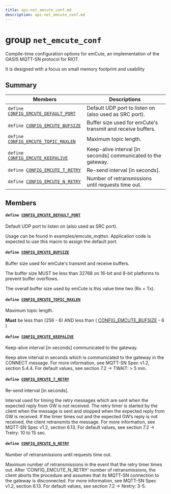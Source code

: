 ```yaml
---
title: api-net_emcute_conf.md
description: api-net_emcute_conf.md
---
```

# group `net_emcute_conf` 

Compile-time configuration options for emCute, an implementation of the OASIS MQTT-SN protocol for RIOT.

It is designed with a focus on small memory footprint and usability

## Summary

 Members                        | Descriptions                                
--------------------------------|---------------------------------------------
`define `[`CONFIG_EMCUTE_DEFAULT_PORT`](#group__net__emcute__conf_1ga4da718c9235ee40a0519a345b3c281f4)            | Default UDP port to listen on (also used as SRC port).
`define `[`CONFIG_EMCUTE_BUFSIZE`](#group__net__emcute__conf_1ga8c57280527ad8131161c1c578b0a370e)            | Buffer size used for emCute's transmit and receive buffers.
`define `[`CONFIG_EMCUTE_TOPIC_MAXLEN`](#group__net__emcute__conf_1ga21ca520cedd7589e49bd8bbfd0c921af)            | Maximum topic length.
`define `[`CONFIG_EMCUTE_KEEPALIVE`](#group__net__emcute__conf_1gabed6c726e753ce4d5735e811ea8ec38c)            | Keep-alive interval [in seconds] communicated to the gateway.
`define `[`CONFIG_EMCUTE_T_RETRY`](#group__net__emcute__conf_1ga52e718ab893d7cd838ad4005ba1f9d2c)            | Re-send interval [in seconds].
`define `[`CONFIG_EMCUTE_N_RETRY`](#group__net__emcute__conf_1gaa1cfa1c4f14b25412775b6f5f5ce759b)            | Number of retransmissions until requests time out.

## Members

#### `define `[`CONFIG_EMCUTE_DEFAULT_PORT`](#group__net__emcute__conf_1ga4da718c9235ee40a0519a345b3c281f4) 

Default UDP port to listen on (also used as SRC port).

Usage can be found in examples/emcute_mqttsn. Application code is expected to use this macro to assign the default port.

#### `define `[`CONFIG_EMCUTE_BUFSIZE`](#group__net__emcute__conf_1ga8c57280527ad8131161c1c578b0a370e) 

Buffer size used for emCute's transmit and receive buffers.

The buffer size MUST be less than 32768 on 16-bit and 8-bit platforms to prevent buffer overflows.

The overall buffer size used by emCute is this value time two (Rx + Tx).

#### `define `[`CONFIG_EMCUTE_TOPIC_MAXLEN`](#group__net__emcute__conf_1ga21ca520cedd7589e49bd8bbfd0c921af) 

Maximum topic length.

**Must** be less than (256 - 6) AND less than ( [CONFIG_EMCUTE_BUFSIZE](./doc/starlight-docs/src/content/docs/apidoc/api-undefined.md#group__net__emcute__conf_1ga8c57280527ad8131161c1c578b0a370e) - 6 )

#### `define `[`CONFIG_EMCUTE_KEEPALIVE`](#group__net__emcute__conf_1gabed6c726e753ce4d5735e811ea8ec38c) 

Keep-alive interval [in seconds] communicated to the gateway.

Keep alive interval in seconds which is communicated to the gateway in the CONNECT message. For more information, see MQTT-SN Spec v1.2, section 5.4.4. For default values, see section 7.2 -> TWAIT: > 5 min.

#### `define `[`CONFIG_EMCUTE_T_RETRY`](#group__net__emcute__conf_1ga52e718ab893d7cd838ad4005ba1f9d2c) 

Re-send interval [in seconds].

Interval used for timing the retry messages which are sent when the expected reply from GW is not received. The retry timer is started by the client when the message is sent and stopped when the expected reply from GW is received. If the timer times out and the expected GW’s reply is not received, the client retransmits the message. For more information, see MQTT-SN Spec v1.2, section 6.13. For default values, see section 7.2 -> Tretry: 10 to 15 sec.

#### `define `[`CONFIG_EMCUTE_N_RETRY`](#group__net__emcute__conf_1gaa1cfa1c4f14b25412775b6f5f5ce759b) 

Number of retransmissions until requests time out.

Maximum number of retransmissions in the event that the retry timer times out. After 'CONFIG_EMCUTE_N_RETRY' number of retransmissions, the client aborts the procedure and assumes that its MQTT-SN connection to the gateway is disconnected. For more information, see MQTT-SN Spec v1.2, section 6.13. For default values, see section 7.2 -> Nretry: 3-5.

